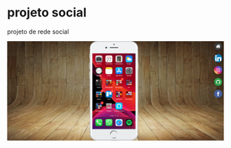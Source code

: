 # projeto social
 projeto de rede social
<div align="center">
  <img src="https://github.com/Lucas-Pinto-Martins/projeto-social/blob/main/imagens/projeto-social.png">
 </div> <br><br>
 
 <p><strong> </strong> </p>
 
 <div align="center">
  <img src="">
 </div>
